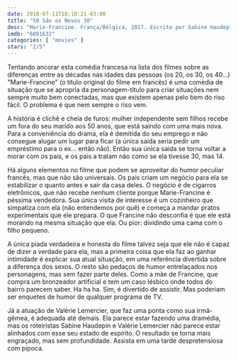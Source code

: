 ```yaml
---
date: 2018-07-11T18:10:21-03:00
title: "50 São os Novos 30"
desc: "Marie-Francine. França/Bélgica, 2017. Escrito por Sabine Haudepin e Valérie Lemercier. Dirigido por Lemercier. Com Valérie Lemercier, Patrick Timsit, Hélène Vincent."
imdb: "6081632"
categories: [ "movies" ]
stars: "2/5"
---
```

Tentando ancorar esta comédia francesa na lista dos filmes sobre as diferenças entre as décadas nas idades das pessoas (os 20, os 30, os 40...) "Marie-Francine" (o título original do filme em francês) é uma comédia de situação que se apropria da personagem-título para criar situações nem sempre muito bem conectadas, mas que existem apenas pelo bem do riso fácil. O problema é que nem sempre o riso vem.

A história é clichê e cheia de furos: mulher independente sem filhos recebe um fora do seu marido aos 50 anos, que está saindo com uma mais nova. Para a conveniência do drama, ela é demitida do seu emprego e não consegue alugar um lugar para ficar (a única saída seria pedir um empréstimo para o ex... então não). Então sua única saída se torna voltar a morar com os pais, e os pais a tratam não como se ela tivesse 30, mas 14.

Há alguns elementos no filme que podem se aproveitar do humor peculiar francês, mas que não são universais. Os pais criam um negócio para ela se estabilizar o quanto antes e sair da casa deles. O negócio é de cigarros eletrônicos, que não recebe nenhum cliente porque Marie-Francine é péssima vendedora. Sua única visita de interesse é um cozinheiro que simpatiza com ela (não entendemos por quê) e começa a mandar pratos experimentais que ele prepara. O que Francine não desconfia é que ele está morando na mesma situação que ela. Ou pior: dividindo uma cama com o filho pequeno.

A única piada verdadeira e honesta do filme talvez seja que ele não é capaz de dizer a verdade para ela, mas a primeira coisa que ela faz ao ganhar intimidade é explicar sua atual situação, em uma referência divertida sobre a diferença dos sexos. O resto são pedaços de humor entrelaçados nos personagens, mas sem fazer parte deles. Como a mãe de Francine, que compra um bronzeador artificial e tem um caso lésbico onde todos do bairro parecem saber. Ha ha ha. Sim, é divertido de assistir. Mas poderiam ser enquetes de humor de qualquer programa de TV.

Já a atuação de Valérie Lemercier, que faz uma ponta como sua irmã-gêmea, é adequada até demais. Ela parece estar fazendo uma dramédia, mas os roteiristas Sabine Haudepin e Valérie Lemercier não parece estar alinhados com esse seu estado de espírito. O resultado se torna mais engraçado, mas sem profundidade. Assista em uma tarde despretensiosa com pipoca.
